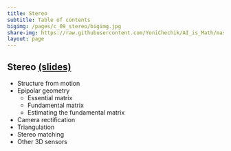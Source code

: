 ```yaml
---
title: Stereo
subtitle: Table of contents
bigimg: /pages/c_09_stereo/bigimg.jpg
share-img: https://raw.githubusercontent.com/YoniChechik/AI_is_Math/master/docs/pages/c_09_stereo/bigimg.jpg
layout: page
---
```


## **Stereo** [(slides)](/pages/c_09_stereo/stereo.pdf)

- Structure from motion
- Epipolar geometry
     - Essential matrix
     - Fundamental matrix
     - Estimating the fundamental matrix
- Camera rectification
- Triangulation
- Stereo matching
- Other 3D sensors



